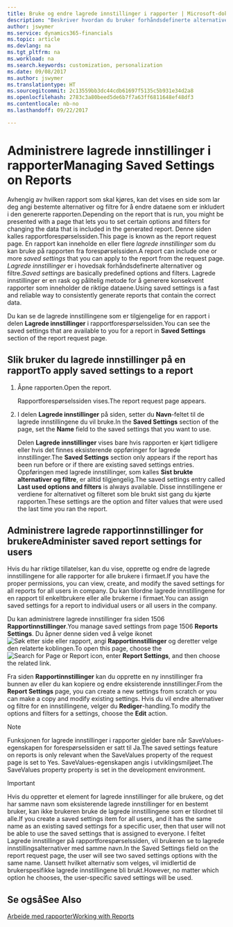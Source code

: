 ```yaml
---
title: Bruke og endre lagrede innstillinger i rapporter | Microsoft-dokumentasjon
description: "Beskriver hvordan du bruker forhåndsdefinerte alternativer og filtre til å tilpasse rapporter og generere riktige data."
author: jswymer
ms.service: dynamics365-financials
ms.topic: article
ms.devlang: na
ms.tgt_pltfrm: na
ms.workload: na
ms.search.keywords: customization, personalization
ms.date: 09/08/2017
ms.author: jswymer
ms.translationtype: HT
ms.sourcegitcommit: 2c13559bb3dc44cdb61697f5135c5b931e34d2a8
ms.openlocfilehash: 2783c3a80beed5de6b7f7a63ff6811648ef48df3
ms.contentlocale: nb-no
ms.lasthandoff: 09/22/2017

---
```

# <a name="managing-saved-settings-on-reports"></a><span data-ttu-id="f280c-103">Administrere lagrede innstillinger i rapporter</span><span class="sxs-lookup"><span data-stu-id="f280c-103">Managing Saved Settings on Reports</span></span>
<span data-ttu-id="f280c-104">Avhengig av hvilken rapport som skal kjøres, kan det vises en side som lar deg angi bestemte alternativer og filtre for å endre dataene som er inkludert i den genererte rapporten.</span><span class="sxs-lookup"><span data-stu-id="f280c-104">Depending on the report that is run, you might be presented with a page that lets you to set certain options and filters for changing the data that is included in the generated report.</span></span> <span data-ttu-id="f280c-105">Denne siden kalles rapportforespørselssiden.</span><span class="sxs-lookup"><span data-stu-id="f280c-105">This page is known as the report request page.</span></span> <span data-ttu-id="f280c-106">En rapport kan inneholde en eller flere *lagrede innstillinger* som du kan bruke på rapporten fra forespørselssiden.</span><span class="sxs-lookup"><span data-stu-id="f280c-106">A report can include one or more *saved settings* that you can apply to the report from the request page.</span></span> <span data-ttu-id="f280c-107">*Lagrede innstillinger* er i hovedsak forhåndsdefinerte alternativer og filtre.</span><span class="sxs-lookup"><span data-stu-id="f280c-107">*Saved settings* are basically predefined options and filters.</span></span> <span data-ttu-id="f280c-108">Lagrede innstillinger er en rask og pålitelig metode for å generere konsekvent rapporter som inneholder de riktige dataene.</span><span class="sxs-lookup"><span data-stu-id="f280c-108">Using saved settings is a fast and reliable way to consistently generate reports that contain the correct data.</span></span>

<span data-ttu-id="f280c-109">Du kan se de lagrede innstillingene som er tilgjengelige for en rapport i delen **Lagrede innstillinger** i rapportforespørselssiden.</span><span class="sxs-lookup"><span data-stu-id="f280c-109">You can see the saved settings that are available to you for a report in **Saved Settings** section of the report request page.</span></span>  

## <a name="to-apply-saved-settings-to-a-report"></a><span data-ttu-id="f280c-110">Slik bruker du lagrede innstillinger på en rapport</span><span class="sxs-lookup"><span data-stu-id="f280c-110">To apply saved settings to a report</span></span>
1. <span data-ttu-id="f280c-111">Åpne rapporten.</span><span class="sxs-lookup"><span data-stu-id="f280c-111">Open the report.</span></span>

   <span data-ttu-id="f280c-112">Rapportforespørselssiden vises.</span><span class="sxs-lookup"><span data-stu-id="f280c-112">The report request page appears.</span></span>    
2. <span data-ttu-id="f280c-113">I delen **Lagrede innstillinger** på siden, setter du **Navn**-feltet til de lagrede innstillingene du vil bruke.</span><span class="sxs-lookup"><span data-stu-id="f280c-113">In the **Saved Settings** section of the page, set the **Name** field  to the saved settings that you want to use.</span></span>

   <span data-ttu-id="f280c-114">Delen **Lagrede innstillinger** vises bare hvis rapporten er kjørt tidligere eller hvis det finnes eksisterende oppføringer for lagrede innstillinger.</span><span class="sxs-lookup"><span data-stu-id="f280c-114">The **Saved Settings** section only appears if the report has been run before or if there are existing saved settings entries.</span></span> <span data-ttu-id="f280c-115">Oppføringen med lagrede innstillinger, som kalles **Sist brukte alternativer og filtre**, er alltid tilgjengelig.</span><span class="sxs-lookup"><span data-stu-id="f280c-115">The saved settings entry called **Last used options and filters** is always available.</span></span> <span data-ttu-id="f280c-116">Disse innstillingene er verdiene for alternativet og filteret som ble brukt sist gang du kjørte rapporten.</span><span class="sxs-lookup"><span data-stu-id="f280c-116">These settings are the option and filter values that were used the last time you ran the report.</span></span>

## <a name="administer-saved-report-settings-for-users"></a><span data-ttu-id="f280c-117">Administrere lagrede rapportinnstillinger for brukere</span><span class="sxs-lookup"><span data-stu-id="f280c-117">Administer saved report settings for users</span></span>
<span data-ttu-id="f280c-118">Hvis du har riktige tillatelser, kan du vise, opprette og endre de lagrede innstillingene for alle rapporter for alle brukere i firmaet.</span><span class="sxs-lookup"><span data-stu-id="f280c-118">If you have the proper permissions, you can view, create, and modify the saved settings for all reports for all users in company.</span></span> <span data-ttu-id="f280c-119">Du kan tilordne lagrede innstillingene for en rapport til enkeltbrukere eller alle brukerne i firmaet.</span><span class="sxs-lookup"><span data-stu-id="f280c-119">You can assign saved settings for a report to individual users or all users in the company.</span></span>

<span data-ttu-id="f280c-120">Du kan administrere lagrede innstillinger fra siden 1506 **Rapportinnstillinger**.</span><span class="sxs-lookup"><span data-stu-id="f280c-120">You manage saved settings from page 1506 **Reports Settings**.</span></span> <span data-ttu-id="f280c-121">Du åpner denne siden ved å velge ikonet ![Søk etter side eller rapport](media/ui-search/search_small.png "Ikonet Søk etter side eller rapport"), angi **Rapportinnstillinger** og deretter velge den relaterte koblingen.</span><span class="sxs-lookup"><span data-stu-id="f280c-121">To open this page, choose the ![Search for Page or Report](media/ui-search/search_small.png "Search for Page or Report icon") icon, enter **Report Settings**, and then choose the related link.</span></span>

<span data-ttu-id="f280c-122">Fra siden **Rapportinnstillinger** kan du opprette en ny innstillinger fra bunnen av eller du kan kopiere og endre eksisterende innstillinger.</span><span class="sxs-lookup"><span data-stu-id="f280c-122">From the **Report Settings** page, you can create a new settings from scratch or you can make a copy and modify existing settings.</span></span> <span data-ttu-id="f280c-123">Hvis du vil endre alternativer og filtre for en innstillingene, velger du **Rediger**-handling.</span><span class="sxs-lookup"><span data-stu-id="f280c-123">To modify the options and filters for a settings, choose the **Edit** action.</span></span>

> [!NOTE]
> <span data-ttu-id="f280c-124">Funksjonen for lagrede innstillinger i rapporter gjelder bare når SaveValues-egenskapen for forespørselssiden er satt til Ja.</span><span class="sxs-lookup"><span data-stu-id="f280c-124">The saved settings feature on reports is only relevant when the SaveValues property of the request page is set to Yes.</span></span> <span data-ttu-id="f280c-125">SaveValues-egenskapen angis i utviklingsmiljøet.</span><span class="sxs-lookup"><span data-stu-id="f280c-125">The SaveValues property property is set in the development environment.</span></span>  

> [!Important]
> <span data-ttu-id="f280c-126">Hvis du oppretter et element for lagrede innstillinger for alle brukere, og det har samme navn som eksisterende lagrede innstillinger for en bestemt bruker, kan ikke brukeren bruke de lagrede innstillingene som er tilordnet til alle.</span><span class="sxs-lookup"><span data-stu-id="f280c-126">If you create a saved settings item for all users, and it has the same name as an existing saved settings for a specific user, then that user will not be able to use the saved settings that is assigned to everyone.</span></span>  <span data-ttu-id="f280c-127">I feltet Lagrede innstillinger på rapportforespørselssiden, vil brukeren se to lagrede innstillingsalternativer med samme navn.</span><span class="sxs-lookup"><span data-stu-id="f280c-127">In the Saved Settings field on the report request page, the user will see two saved settings options with the same name.</span></span> <span data-ttu-id="f280c-128">Uansett hvilket alternativ som velges, vil imidlertid de brukerspesifikke lagrede innstillingene bli brukt.</span><span class="sxs-lookup"><span data-stu-id="f280c-128">However, no matter which option he chooses, the user-specific saved settings will be used.</span></span>

## <a name="see-also"></a><span data-ttu-id="f280c-129">Se også</span><span class="sxs-lookup"><span data-stu-id="f280c-129">See Also</span></span>
[<span data-ttu-id="f280c-130">Arbeide med rapporter</span><span class="sxs-lookup"><span data-stu-id="f280c-130">Working with Reports</span></span>](ui-work-report.md)  

